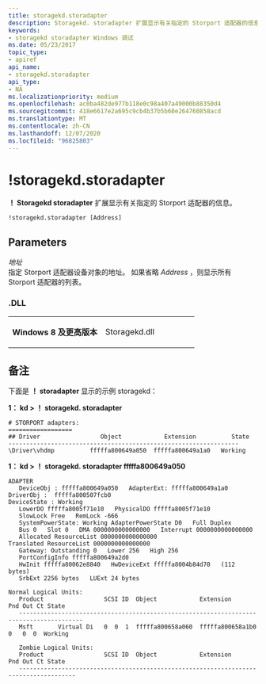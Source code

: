 ```yaml
---
title: storagekd.storadapter
description: Storagekd. storadapter 扩展显示有关指定的 Storport 适配器的信息。
keywords:
- storagekd storadapter Windows 调试
ms.date: 05/23/2017
topic_type:
- apiref
api_name:
- storagekd.storadapter
api_type:
- NA
ms.localizationpriority: medium
ms.openlocfilehash: ac0ba482de977b118e0c98a407a49000b88350d4
ms.sourcegitcommit: 418e6617e2a695c9cb4b37b5b60e264760858acd
ms.translationtype: MT
ms.contentlocale: zh-CN
ms.lasthandoff: 12/07/2020
ms.locfileid: "96825803"
---
```

# <a name="storagekdstoradapter"></a>!storagekd.storadapter


**！ Storagekd storadapter** 扩展显示有关指定的 Storport 适配器的信息。

```dbgcmd
!storagekd.storadapter [Address]  
```

## <a name="span-idparametersspanspan-idparametersspanspan-idparametersspanparameters"></a><span id="Parameters"></span><span id="parameters"></span><span id="PARAMETERS"></span>Parameters


<span id="_______Address______"></span><span id="_______address______"></span><span id="_______ADDRESS______"></span>*地址*   
指定 Storport 适配器设备对象的地址。 如果省略 *Address* ，则显示所有 Storport 适配器的列表。

### <a name="span-iddllspanspan-iddllspandll"></a><span id="DLL"></span><span id="dll"></span>.DLL

<table>
<colgroup>
<col width="50%" />
<col width="50%" />
</colgroup>
<tbody>
<tr class="odd">
<td align="left"><p><strong>Windows 8 及更高版本</strong></p></td>
<td align="left"><p>Storagekd.dll</p></td>
</tr>
</tbody>
</table>

 

<a name="remarks"></a>备注
-------

下面是 **！ storadapter** 显示的示例 storagekd：

**1： kd &gt; ！ storagekd. storadapter**

```dbgcmd
# STORPORT adapters:
==================
## Driver                 Object            Extension          State
-----------------------------------------------------------------
\Driver\vhdmp          fffffa800649a050  fffffa800649a1a0   Working
```

**1： kd &gt; ！ storagekd. storadapter fffffa800649a050**

```dbgcmd
ADAPTER
   DeviceObj : fffffa800649a050   AdapterExt: fffffa800649a1a0   DriverObj :  fffffa800507fcb0   
DeviceState : Working
   LowerDO fffffa8005f71e10   PhysicalDO fffffa8005f71e10   
   SlowLock Free   RemLock -666   
   SystemPowerState: Working AdapterPowerState D0   Full Duplex
   Bus 0   Slot 0   DMA 0000000000000000   Interrupt 0000000000000000   
   Allocated ResourceList 0000000000000000   
Translated ResourceList 0000000000000000   
   Gateway: Outstanding 0   Lower 256   High 256
   PortConfigInfo fffffa800649a2d0   
   HwInit fffffa80062e8840   HwDeviceExt fffffa8004b84d70   (112 bytes)
   SrbExt 2256 bytes   LUExt 24 bytes
   
Normal Logical Units: 
   Product                 SCSI ID  Object            Extension          Pnd Out Ct State
   ----------------------------------------------------------------------------------------
   Msft       Virtual Di   0  0  1  fffffa800658a060  fffffa800658a1b0    0   0  0  Working

   Zombie Logical Units: 
   Product                 SCSI ID  Object            Extension          Pnd Out Ct State
   --------------------------------------------------------------------------------------
```

 

 





